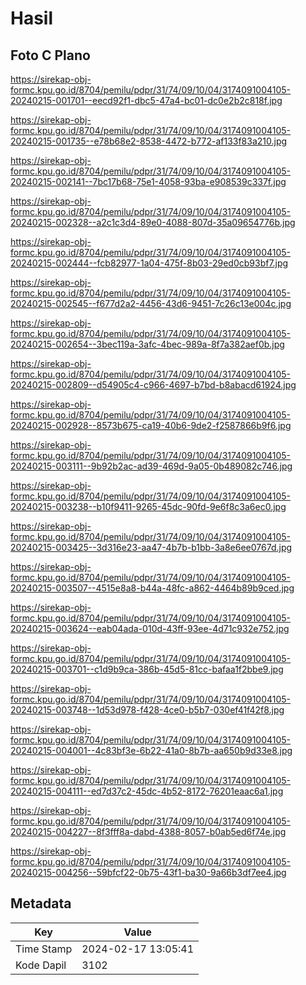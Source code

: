 # Hasil

## Foto C Plano

https://sirekap-obj-formc.kpu.go.id/8704/pemilu/pdpr/31/74/09/10/04/3174091004105-20240215-001701--eecd92f1-dbc5-47a4-bc01-dc0e2b2c818f.jpg

https://sirekap-obj-formc.kpu.go.id/8704/pemilu/pdpr/31/74/09/10/04/3174091004105-20240215-001735--e78b68e2-8538-4472-b772-af133f83a210.jpg

https://sirekap-obj-formc.kpu.go.id/8704/pemilu/pdpr/31/74/09/10/04/3174091004105-20240215-002141--7bc17b68-75e1-4058-93ba-e908539c337f.jpg

https://sirekap-obj-formc.kpu.go.id/8704/pemilu/pdpr/31/74/09/10/04/3174091004105-20240215-002328--a2c1c3d4-89e0-4088-807d-35a09654776b.jpg

https://sirekap-obj-formc.kpu.go.id/8704/pemilu/pdpr/31/74/09/10/04/3174091004105-20240215-002444--fcb82977-1a04-475f-8b03-29ed0cb93bf7.jpg

https://sirekap-obj-formc.kpu.go.id/8704/pemilu/pdpr/31/74/09/10/04/3174091004105-20240215-002545--f677d2a2-4456-43d6-9451-7c26c13e004c.jpg

https://sirekap-obj-formc.kpu.go.id/8704/pemilu/pdpr/31/74/09/10/04/3174091004105-20240215-002654--3bec119a-3afc-4bec-989a-8f7a382aef0b.jpg

https://sirekap-obj-formc.kpu.go.id/8704/pemilu/pdpr/31/74/09/10/04/3174091004105-20240215-002809--d54905c4-c966-4697-b7bd-b8abacd61924.jpg

https://sirekap-obj-formc.kpu.go.id/8704/pemilu/pdpr/31/74/09/10/04/3174091004105-20240215-002928--8573b675-ca19-40b6-9de2-f2587866b9f6.jpg

https://sirekap-obj-formc.kpu.go.id/8704/pemilu/pdpr/31/74/09/10/04/3174091004105-20240215-003111--9b92b2ac-ad39-469d-9a05-0b489082c746.jpg

https://sirekap-obj-formc.kpu.go.id/8704/pemilu/pdpr/31/74/09/10/04/3174091004105-20240215-003238--b10f9411-9265-45dc-90fd-9e6f8c3a6ec0.jpg

https://sirekap-obj-formc.kpu.go.id/8704/pemilu/pdpr/31/74/09/10/04/3174091004105-20240215-003425--3d316e23-aa47-4b7b-b1bb-3a8e6ee0767d.jpg

https://sirekap-obj-formc.kpu.go.id/8704/pemilu/pdpr/31/74/09/10/04/3174091004105-20240215-003507--4515e8a8-b44a-48fc-a862-4464b89b9ced.jpg

https://sirekap-obj-formc.kpu.go.id/8704/pemilu/pdpr/31/74/09/10/04/3174091004105-20240215-003624--eab04ada-010d-43ff-93ee-4d71c932e752.jpg

https://sirekap-obj-formc.kpu.go.id/8704/pemilu/pdpr/31/74/09/10/04/3174091004105-20240215-003701--c1d9b9ca-386b-45d5-81cc-bafaa1f2bbe9.jpg

https://sirekap-obj-formc.kpu.go.id/8704/pemilu/pdpr/31/74/09/10/04/3174091004105-20240215-003748--1d53d978-f428-4ce0-b5b7-030ef41f42f8.jpg

https://sirekap-obj-formc.kpu.go.id/8704/pemilu/pdpr/31/74/09/10/04/3174091004105-20240215-004001--4c83bf3e-6b22-41a0-8b7b-aa650b9d33e8.jpg

https://sirekap-obj-formc.kpu.go.id/8704/pemilu/pdpr/31/74/09/10/04/3174091004105-20240215-004111--ed7d37c2-45dc-4b52-8172-76201eaac6a1.jpg

https://sirekap-obj-formc.kpu.go.id/8704/pemilu/pdpr/31/74/09/10/04/3174091004105-20240215-004227--8f3fff8a-dabd-4388-8057-b0ab5ed6f74e.jpg

https://sirekap-obj-formc.kpu.go.id/8704/pemilu/pdpr/31/74/09/10/04/3174091004105-20240215-004256--59bfcf22-0b75-43f1-ba30-9a66b3df7ee4.jpg


## Metadata

| Key        | Value               |
| ---------- | ------------------- |
| Time Stamp | 2024-02-17 13:05:41 |
| Kode Dapil | 3102                |



